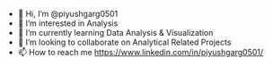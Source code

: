 - 👋 Hi, I’m @piyushgarg0501
- 👀 I’m interested in Analysis
- 🌱 I’m currently learning Data Analysis & Visualization
- 💞️ I’m looking to collaborate on Analytical Related Projects
- 📫 How to reach me https://www.linkedin.com/in/piyushgarg0501/

<!---
piyushgarg0501/piyushgarg0501 is a ✨ special ✨ repository because its `README.md` (this file) appears on your GitHub profile.
You can click the Preview link to take a look at your changes.
--->
